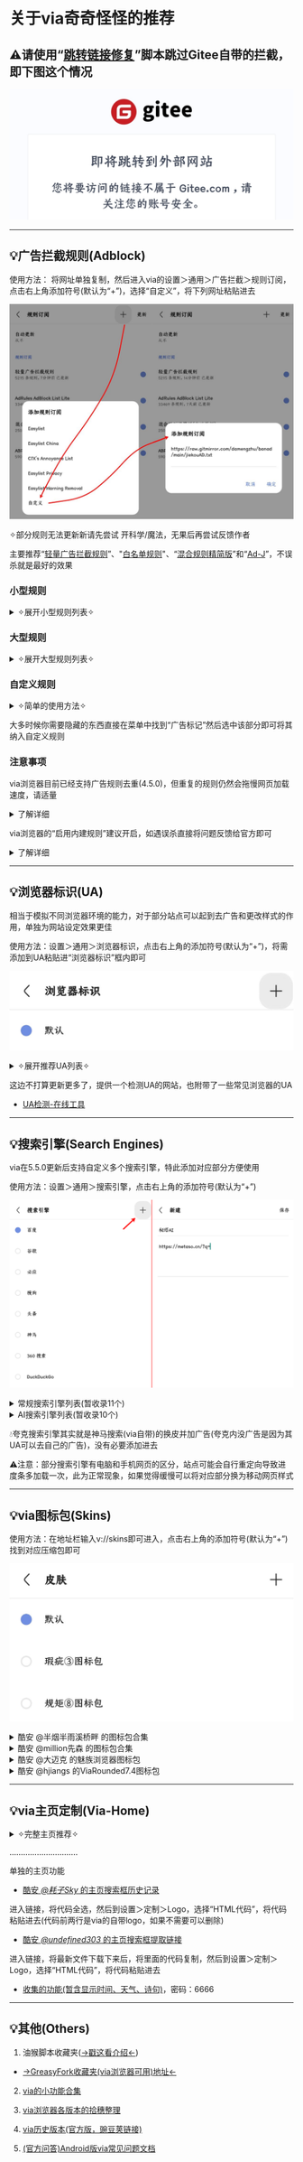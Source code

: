 # 关于via奇奇怪怪的推荐


## ⚠请使用“[跳转链接修复](https://greasyfork.org/zh-CN/scripts/395970)”脚本跳过Gitee自带的拦截，即下图这个情况

![输入图片说明](1000021304.jpg)

*****

## 💡广告拦截规则(Adblock)
使用方法：
将网址单独复制，然后进入via的设置＞通用＞广告拦截＞规则订阅，点击右上角添加符号(默认为“+”)，选择“自定义”，将下列网址粘贴进去

![输入图片说明](1000021305.jpg)

✧部分规则无法更新新请先尝试 开科学/魔法，无果后再尝试反馈作者

主要推荐“[轻量广告拦截规则](https://raw.gitmirror.com/damengzhu/banad/main/jiekouAD.txt)”、"[白名单规则](https://mirror.ghproxy.com/raw.githubusercontent.com/8680/GOODBYEADS/master/allow.txt)"、“[混合规则精简版](https://lingeringsound.github.io/adblock_auto/Rules/adblock_auto_lite.txt)”和“[Ad-J](https://gcore.jsdelivr.net/gh/jk278/Ad-J/Ad-J.txt)”，不误杀就是最好的效果

### 小型规则

<details>
  <summary> ✧展开小型规则列表✧ </summary>

- [Ad-J](https://gcore.jsdelivr.net/gh/jk278/Ad-J/Ad-J.txt)(300+规则)

- [去除APP下载提醒](https://cdn.jsdelivr.net/gh/Noyllopa/NoAppDownload@master/NoAppDownload.txt)(1000+规则)

- [白名单规则](https://mirror.ghproxy.com/raw.githubusercontent.com/8680/GOODBYEADS/master/allow.txt)(4000+规则，唯一一个全部为避免误杀的订阅)

- [轻量广告拦截规则](https://raw.gitmirror.com/damengzhu/banad/main/jiekouAD.txt)(酷安@大萌主，5000+规则)

- [AdGuard Mobile Ads filter](https://filters.adtidy.org/extension/ublock/filters/11.txt)(7000+规则)

- [adgk手机去广告规则](https://raw.githubusercontent.com/banbendalao/ADgk/master/ADgk.txt)(9000+规则，需开科学)

- [混合规则精简版](https://lingeringsound.github.io/adblock_auto/Rules/adblock_auto_lite.txt)(酷安@夕阳醉歌，2w+规则)

- [XXKiller](https://cdn.jsdelivr.net/gh/DoingDog/XXKiller@main/w.txt)(2w+规则)

</details>

### 大型规则

<details>
  <summary> ✧展开大型规则列表✧ </summary>

- [AdKiller-Lite](https://raw.gitmirror.com/PhoenixLjw/AdRules/main/filter-lite.txt)(3w+规则，包含“轻量广告拦截规则”和“去除APP下载提醒”)

- [AdRules AdBlock List Lite](https://adrules.top/adblock_lite.txt)(3w+规则，需开科学)

- [ABP Merge Rules](https://raw.gitmirror.com/damengzhu/abpmerge/main/abpmerge.txt)(5w+规则，包含“轻量广告拦截规则”)

- [AdFilters](https://cdn.jsdelivr.net/gh/o0HalfLife0o/list/ad3.txt)(6w+规则)

- [AdBlock Filter](https://raw.githubusercontent.com/217heidai/adblockfilters/main/rules/adblockfilters.txt)(11w+规则，包含“adgk手机去广告规则”，需开科学)

</details>

### 自定义规则

<details>
  <summary> ✧简单的使用方法✧ </summary>

例如：隐藏百度首页自动播放的视频(因为不是广告，大多规则订阅并不会将其加入)

```
baidu.com##[data-video-play-type="true"]
```

进入via的设置＞通用＞广告拦截＞自定义规则，将规则粘贴进去即可

![输入图片说明](1000021310.jpg)
</details>

大多时候你需要隐藏的东西直接在菜单中找到“广告标记”然后选中该部分即可将其纳入自定义规则

### 注意事项
via浏览器目前已经支持广告规则去重(4.5.0)，但重复的规则仍然会拖慢网页加载速度，请适量

<details>
  <summary> 了解详细 </summary>

  ![输入图片说明](1000028449.jpg)

</details>

via浏览器的“启用内建规则”建议开启，如遇误杀直接将问题反馈给官方即可

<details>
  <summary> 了解详细 </summary>

![输入图片说明](1000021306.jpg)

![输入图片说明](1000021307.jpg)

</details>

*****

## 💡浏览器标识(UA)
相当于模拟不同浏览器环境的能力，对于部分站点可以起到去广告和更改样式的作用，单独为网站设定效果更佳

使用方法：设置＞通用＞浏览器标识，点击右上角的添加符号(默认为“+”)，将需添加到UA粘贴进“浏览器标识”框内即可

![输入图片说明](IMG_20240315_183647.png)

<details>
  <summary> ✧展开推荐UA列表✧ </summary>

1. 简单搜索UA旧版整合

> 优点：百度关自动播放(不缓存)、防拉💩、必应无下载提示 <br> 缺点：没有搜索框、内核可能有点旧

> Mozilla/5.0 (Linux; U; Android 10; zh-CN; 2014811 Build/QQ3A.200805.001) AppleWebKit/537.36 (KHTML, like Gecko) Version/4.0 Chrome/119.0.2564.116 Quark/3.8.2.126 Mobile Safari/537.36 T7/10.3 SearchCraft/2.6.3 (Baidu; P1 8.0.0) edge

2. 简单搜索UA新版 

> 优点：百度有AI、关自动播放、会自动翻页、防拉💩 <br> 缺点：没有搜索框、UI变动大、没有横栏切换、视频仍然会缓存

> Mozilla/5.0 (Linux; Android 10; K) AppleWebKit/537.36 (KHTML, like Gecko) Chrome/120.0.0.0 Mobile Safari/537.36 SearchCraft/3.10.1 ChatSearch/1.0 SearchCraft/5.7.0.5 (Baidu; P1 10)

3. Edge浏览器默认UA 

> 优点：百度关自动播放(不缓存)、有搜索框 <br> 缺点：不防百度拉💩

> Mozilla/5.0 (Linux; Android 10; K) AppleWebKit/537.36 (KHTML, like Gecko) Chrome/117.0.0.0 Mobile Safari/537.36 EdgA/117.0.2045.38

4. 火狐/雨见浏览器默认UA `类似Edge的UA`

> Mozilla/5.0 (Android 14; Mobile; rv:120.0) Gecko/120.0 Firefox/120.0

5. 小米浏览器默认UA 

> 最好是给百度系的单独设置，其他网页可能会加广告

> Mozilla/5.0 (Linux; U; Android 10; zh-cn; BMH-AN10 Build/HUAWEIBMH-AN10) AppleWebKit/537.36 (KHTML, like Gecko) Version/4.0 Chrome/112.0.5615.136 Mobile Safari/537.36 XiaoMi/MiuiBrowser/13.40.2-gn

6. 8.0.49版本微信的UA

>最好是只给提醒“请用微信APP打开”的网站使用

>Mozilla/5.0 (Linux; Android 14; 22081212C Build/UKQ1.230917.001; wv) AppleWebKit/537.36 (KHTML, like Gecko) Version/4.0 Chrome/116.0.0.0 Mobile Safari/537.36 XWEB/1160175 MMWEBSDK/20240404 MMWEBID/7962 MicroMessenger/8.0.49.2600(0x2800313D) WeChat/arm64 Weixin NetType/WIFI Language/zh_CN ABI/arm64

6. 酷安[ _@靈狐_ 自制的日用UA](https://www.coolapk.com/feed/39514762?shareKey=YTg2MDUwZTRhM2FmNjYwYWRhNTg~&shareUid=20596394)

因为自带介绍，而且大佬可能还在更新，这边就直接提供网址了，进去自行复制，[→戳这←](https://aifoxs.gitee.io/user-agent)

</details>

这边不打算更新更多了，提供一个检测UA的网站，也附带了一些常见浏览器的UA

* [UA检测-在线工具](https://useragent.buyaocha.com)


*****

## 💡搜索引擎(Search Engines)

via在5.5.0更新后支持自定义多个搜索引擎，特此添加对应部分方便使用

使用方法：设置＞通用＞搜索引擎，点击右上角的添加符号(默认为“+”)

![输入图片说明](1000038887.png)

<details><summary>常规搜索引擎列表(暂收录11个)</summary>

> 无追搜索(360搜索的更优解，不收集或跟踪用户数据) <br> https://www.wuzhuiso.com/s?q=

> Whoogle(Google源，目前没墙) <br> https://search.snine.nl/search?q=

> Yandex(俄国的搜索引擎) <br> https://www.yandex.com/search/touch/?text=

> Qwant(法国的搜索引擎，不收集和跟踪用户数据，据说联通搜索挺快的) <br> https://www.qwant.com/?q=

> Swisscows(瑞士的搜索引擎，不收集或跟踪用户数据) <br> https://swisscows.com/en/web?query=

> SearXNG(聚合搜索，目前没墙) <br> https://searx.si/search?q=

> Ecosia(德国的搜索引擎，国内网络会被劫持到Bing) <br> https://www.ecosia.org/search?q=

> Yahoo(日本的搜索引擎，要挂梯) <br> https://search.yahoo.com/search?p=

> Brave(美国的搜索引擎，要挂梯) <br> https://search.brave.com/search?q=

> StartPage(荷兰的搜索引擎，号称世界上最私密的搜索引擎，要挂梯) <br> https://www.startpage.com/sp/search?q=

> Yep(新加坡的搜索引擎，要挂梯) <br> https://yep.com/web?q=

</details>


<details><summary>AI搜索引擎列表(暂收录10个)</summary>

> 秘塔AI <br> https://metaso.cn/?q=

> 天工AI <br> https://www.tiangong.cn/result?q=

> ThinkAnyAI <br> https://thinkany.so/zh/search?q=

> 360AI <br> https://www.sou.com/?q=

> 十号AI <br> https://retardphobia.moebh.org/ui/search.html?q=

> iSouAI <br> https://isou.chat/search?q=

> PhindAI <br> https://phind-ai.com/zh/search?q=

> AndiAI <br> https://andisearch.com/?q=

> iAskAI <br> https://iask.ai/?q=

> PerplexityAI(要挂梯) <br> https://www.perplexity.ai/?q=

</details>

💧夸克搜索引擎其实就是神马搜索(via自带)的换皮并加广告(夸克内没广告是因为其UA可以去自己的广告)，没有必要添加进去

⚠注意：部分搜索引擎有电脑和手机网页的区分，站点可能会自行重定向导致进度条多加载一次，此为正常现象，如果觉得缓慢可以将对应部分换为移动网页样式

*****

## 💡via图标包(Skins)
使用方法：在地址栏输入v://skins即可进入，点击右上角的添加符号(默认为“+”)找到对应压缩包即可

![输入图片说明](1000021322.jpg)

<details><summary>酷安 @半烟半雨溪桥畔 的图标包合集</summary>

[酷安 _@半烟半雨溪桥畔_ 的图标包合集](https://www.lanzn.com/b0337qg1c)，密码：6666

![输入图片说明](1000021502.png)

</details>

<details><summary>酷安 @million先森 的图标包合集</summary>

[酷安 _@million先森_ 的图标包合集](https://www.lanzn.com/b02dx028j)，密码：9sbt

![输入图片说明](1000021877.png)

</details>

<details><summary>酷安 @大迈克 的魅族浏览器图标包</summary>

[酷安 _@大迈克_ 的魅族浏览器图标包](https://www.lanzn.com/b012evkxc)，密码：35ug

</details>

<details><summary>酷安 @hjiangs 的ViaRounded7.4图标包</summary>

[酷安 _@hjiangs_ 的ViaRounded7.4图标包](https://lanzoup.com/iaChK1nwib4f)

</details>


*****


## 💡via主页定制(Via-Home)
<details>
  <summary> ✧完整主页推荐✧ </summary>

1. [自用via定制主页](https://www.lanzn.com/b033jzlxa)，内含使用方法，密码：6666

功能：屏蔽下滑聚焦地址栏，增加下滑聚焦搜索框、双击聚焦搜索框，支持切换搜索引擎，搜索框删中文按钮，简易书签抽屉，点击展示小书签窗口的渐变logo

支持自定义，如有问题可找[酷安@半烟半雨溪桥畔](http://www.coolapk.com/u/20596394)
<details>
<summary>具体自定义内容展开</summary>

![输入图片说明](1000021544.jpg)

</details>

![输入图片说明](1000015546.gif)

2. [酷安 _@腿短的二狗子_ 的主页](https://www.lanzn.com/b06eccgmd)，内含使用方法，密码：6666

功能：在主页设置里支持GIF、mp4格式背景，支持显示天气和时间、搜索框左侧切换搜索引擎，搜索框右侧扫描二维码按钮，搜索框(官方问答)Android版 via 常见问题文档上方显示搜索历史，搜索框聚焦下移，完美书签抽屉

支持自定义，如有问题可找[酷安@腿短的二狗子](http://www.coolapk.com/u/3632084)，
<details>
<summary>具体自定义内容展开</summary>

进入书签抽屉，右上角齿轮即是主页设置 

![输入图片说明](1000021541.jpg)

</details>

![输入图片说明](1000021542.gif)

</details>

…………………………

单独的主页功能

- [酷安 _@耗子Sky_ 的主页搜索框历史记录](https://bitbucket.org/!api/2.0/snippets/lemon399/aqLxK4/4eeca77988a73c5cbb8a998bf89af21caacd67ae/files/hist.html)

进入链接，将代码全选，然后到设置＞定制＞Logo，选择“HTML代码”，将代码粘贴进去(代码前两行是via的自带logo，如果不需要可以删除)

- [酷安 _@undefined303_ 的主页搜索框提取链接](https://lanzoup.com/iXv4a1bj8uuf)

进入链接，将最新文件下载下来后，将里面的代码复制，然后到设置＞定制＞Logo，选择“HTML代码”，将代码粘贴进去

- [收集的功能(暂含显示时间、天气、诗句)](https://www.lanzn.com/b033s67ib)，密码：6666

*****

## 💡其他(Others)
1. 油猴脚本收藏夹([→戳这看介绍←](https://gitee.com/half-dream-half-wake/script-share/blob/master/README.md))
- [→GreasyFork收藏夹(via浏览器可用)地址←](https://greasyfork.org/zh-CN/scripts?set=586537)

2. [via的小功能合集](https://gitee.com/half-dream-half-wake/script-share/blob/master/via-help.md)

3. [via浏览器各版本的拾穗整理](https://www.sgfox.cc/archives/via-shisui.html)

4. [via历史版本(官方版，豌豆荚链接)](https://m.wandoujia.com/apps/6609177/history)

5. [(官方问答)Android版via常见问题文档](https://viayoo.com/zh-cn/docs/via-for-android-faq.html)